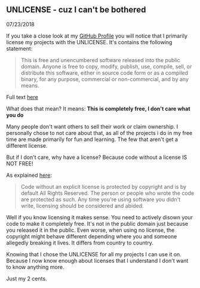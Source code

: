 ## UNLICENSE - cuz I can't be bothered

07/23/2018

If you take a close look at my [GitHub Profile](https://github.com/p410n3) you will notice that I primarily license my projects with the UNLICENSE. It's contains the following statement: 

> This is free and unencumbered software released into the public domain. Anyone is free to copy, modify, publish, use, compile, sell, or distribute this software, either in source code form or as a compiled binary, for any purpose, commercial or non-commercial, and by any means.

Full text [here](https://unlicense.org/)

What does that mean? It means: **This is completely free, I don't care what you do**

Many people don't want others to sell their work or claim ownership. I personally chose to not care about that, as all of the projects i do in my free time are made primarily for fun and learning. The few that aren't get a different license. 

But if I don't care, why have a license? Because code without a license IS NOT FREE! 

As explained [here](https://www.infoworld.com/article/2615869/open-source-software/github-needs-to-take-open-source-seriously.html):

> Code without an explicit license is protected by copyright and is by default All Rights Reserved. The person or people who wrote the code are protected as such. Any time you're using software you didn't write, licensing should be considered and abided.

Well if you know licensing it makes sense. You need to actively disown your code to make it completely free. It's not in the public domain just because you released it in the public. Even worse, when using no license, the copyright might behave different depending where you and someone allegedly breaking it lives. It differs from country to country. 

Knowing that I chose the UNLICENSE for all my projects I can use it on. Because I now know enough about licenses that I understand I don't want to know anything more.

Just my 2 cents.